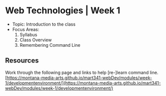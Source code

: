 # Web Technologies | Week 1

- Topic: Introduction to the class
- Focus Areas:
    1. Syllabus
    2. Class Overview
    3. Remembering Command Line

## Resources
Work through the following page and links to help [re-]learn command line.
[https://montana-media-arts.github.io/mart341-webDev/modules/week-1/developmentenvironment/](https://montana-media-arts.github.io/mart341-webDev/modules/week-1/developmentenvironment/)
